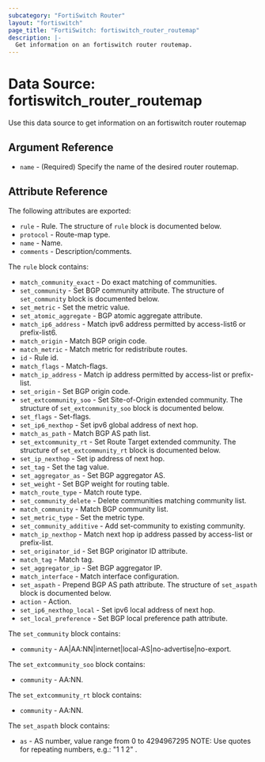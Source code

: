 ```yaml
---
subcategory: "FortiSwitch Router"
layout: "fortiswitch"
page_title: "FortiSwitch: fortiswitch_router_routemap"
description: |-
  Get information on an fortiswitch router routemap.
---
```


# Data Source: fortiswitch_router_routemap
Use this data source to get information on an fortiswitch router routemap

## Argument Reference

* `name` - (Required) Specify the name of the desired router routemap.

## Attribute Reference

The following attributes are exported:

* `rule` - Rule. The structure of `rule` block is documented below.
* `protocol` - Route-map type.
* `name` - Name.
* `comments` - Description/comments.

The `rule` block contains:

* `match_community_exact` - Do exact matching of communities.
* `set_community` - Set BGP community attribute. The structure of `set_community` block is documented below.
* `set_metric` - Set the metric value.
* `set_atomic_aggregate` - BGP atomic aggregate attribute.
* `match_ip6_address` - Match ipv6 address permitted by access-list6 or prefix-list6.
* `match_origin` - Match BGP origin code.
* `match_metric` - Match metric for redistribute routes.
* `id` - Rule id.
* `match_flags` - Match-flags.
* `match_ip_address` - Match ip address permitted by access-list or prefix-list.
* `set_origin` - Set BGP origin code.
* `set_extcommunity_soo` - Set Site-of-Origin extended community. The structure of `set_extcommunity_soo` block is documented below.
* `set_flags` - Set-flags.
* `set_ip6_nexthop` - Set ipv6 global address of next hop.
* `match_as_path` - Match BGP AS path list.
* `set_extcommunity_rt` - Set Route Target extended community. The structure of `set_extcommunity_rt` block is documented below.
* `set_ip_nexthop` - Set ip address of next hop.
* `set_tag` - Set the tag value.
* `set_aggregator_as` - Set BGP aggregator AS.
* `set_weight` - Set BGP weight for routing table.
* `match_route_type` - Match route type.
* `set_community_delete` - Delete communities matching community list.
* `match_community` - Match BGP community list.
* `set_metric_type` - Set the metric type.
* `set_community_additive` - Add set-community to existing community.
* `match_ip_nexthop` - Match next hop ip address passed by access-list or prefix-list.
* `set_originator_id` - Set BGP originator ID attribute.
* `match_tag` - Match tag.
* `set_aggregator_ip` - Set BGP aggregator IP.
* `match_interface` - Match interface configuration.
* `set_aspath` - Prepend BGP AS path attribute. The structure of `set_aspath` block is documented below.
* `action` - Action.
* `set_ip6_nexthop_local` - Set ipv6 local address of next hop.
* `set_local_preference` - Set BGP local preference path attribute.

The `set_community` block contains:

* `community` - AA|AA:NN|internet|local-AS|no-advertise|no-export.

The `set_extcommunity_soo` block contains:

* `community` - AA:NN.

The `set_extcommunity_rt` block contains:

* `community` - AA:NN.

The `set_aspath` block contains:

* `as` - AS number, value range from 0 to 4294967295
NOTE: Use quotes for repeating numbers, e.g.: "1 1 2"
.

